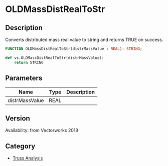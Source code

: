 # OLDMassDistRealToStr

## Description
Converts distributed mass real value to string and returns TRUE on success.

```pascal
FUNCTION OLDMassDistRealToStr(distrMassValue : REAL): STRING;
```

```python
def vs.OLDMassDistRealToStr(distrMassValue):
    return STRING
```

## Parameters
|Name|Type|Description|
|---|---|---|
|distrMassValue|REAL|   |

## Version
Availability: from Vectorworks 2018

## Category
* [Truss Analysis](../Categories/Truss%20Analysis.md)
